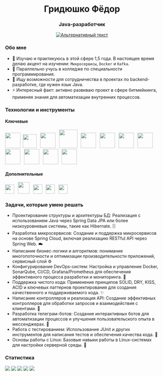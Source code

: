 <div id="header" align="center">
  <h1>Гридюшко Фёдор</h1>
  <h3>Java-разработчик</h2>
  <a href="https://t.me/DJ_FRX">
    <img src="https://img.shields.io/badge/Telegram-blue?style=for-the-badge&logo=Telegram&logoColor=white" alt="Альтернативный текст">
</a>
</div>

### Обо мне
- 🌱 Изучаю и практикуюсь в этой сфере 1,5 года.
  В настоящее время делаю акцент на изучении: `Микросервисы`, `Docker` и `Kafka`.
- 📕 Параллельно учусь в колледже по специальности программирования.
- 👯 Ищу возможности для сотрудничества в проектах по backend-разработке, где нужен язык Java.
- ⚡ Интересный факт: активно развиваю проект в сфере битмейкинга, применяя знания для автоматизации внутренних процессов.
### Технологии и инструменты
#### Ключевые
<img src="https://cdn.jsdelivr.net/gh/devicons/devicon@latest/icons/java/java-original.svg" width="50px" height="50px"/>&nbsp;
<img src="https://cdn.jsdelivr.net/gh/devicons/devicon@latest/icons/spring/spring-original.svg" width="45px" height="45px" /> &nbsp;
<img src="https://cdn.jsdelivr.net/gh/devicons/devicon@latest/icons/junit/junit-plain.svg" width="50px" height="50px" /> &nbsp;
<img src="https://cdn.jsdelivr.net/gh/devicons/devicon@latest/icons/docker/docker-plain.svg" width="60px" height="60px" /> &nbsp;
<img src="https://cdn.jsdelivr.net/gh/devicons/devicon@latest/icons/postgresql/postgresql-original.svg" width="50px" height="50px" /> &nbsp;
<img src="https://cdn.jsdelivr.net/gh/devicons/devicon@latest/icons/mysql/mysql-original.svg" width="50px" height="50px"/> &nbsp;
<img src="https://cdn.jsdelivr.net/gh/devicons/devicon@latest/icons/redis/redis-original.svg" width="50px" height="50px" /> &nbsp;
<img src="https://cdn.jsdelivr.net/gh/devicons/devicon@latest/icons/liquibase/liquibase-original.svg"  width="50px" height="50px"/>&nbsp;
<img src="https://cdn.jsdelivr.net/gh/devicons/devicon@latest/icons/sonarqube/sonarqube-original.svg"  width="50px" height="50px" />  &nbsp;
<img src="https://cdn.jsdelivr.net/gh/devicons/devicon@latest/icons/prometheus/prometheus-original.svg" gap="5px" width="50px" height="50px"/> &nbsp;
<img src="https://cdn.jsdelivr.net/gh/devicons/devicon@latest/icons/grafana/grafana-original.svg" width="50px" height="50px"/> &nbsp;
<img src="https://cdn.jsdelivr.net/gh/devicons/devicon@latest/icons/apachekafka/apachekafka-original.svg" width="50px" height="50px" />&nbsp;

#### Дополнительные
<img src="https://cdn.jsdelivr.net/gh/devicons/devicon@latest/icons/html5/html5-original.svg" width="30px" height="30px"/> &nbsp;
<img src="https://cdn.jsdelivr.net/gh/devicons/devicon@latest/icons/css3/css3-original-wordmark.svg" width="38px" height="38px"/> &nbsp;
<img src="https://cdn.jsdelivr.net/gh/devicons/devicon@latest/icons/javascript/javascript-original.svg" width="30px" height="30px"/> &nbsp;
<img src="https://cdn.jsdelivr.net/gh/devicons/devicon@latest/icons/git/git-original.svg" width="30px" height="30px"/> &nbsp;
<img src="https://cdn.jsdelivr.net/gh/devicons/devicon@latest/icons/linux/linux-original.svg"  width="30px" height="30px" />  &nbsp;
### Задачи, которые умею решать
- Проектирование структуры и архитектуры БД: Реализация с использованием Java через Spring Data JPA или более низкоуровневые системы, такие как Hibernate. 🗄️
- Разработка микросервисов: Создание и поддержка микросервисов на основе Spring Cloud, включая реализацию RESTful API через Spring Web. ☁️
- Написание бизнес-логики и алгоритмов: понимание многопоточности и оптимизации производительности приложений, сервисный слой ⚙️
- Конфигурирование DevOps-систем: Настройка и управление Docker, SonarQube, CI/CD, Grafana/Prometheus для обеспечения эффективного процесса разработки и мониторинга. 🚀
- Поддержка чистого кода: Применение принципов SOLID, DRY, KISS, ACID и ключевых паттернов проектирования для создания качественного и поддерживаемого кода. ✨
- Написание контроллеров и реализация API: Создание эффективных контроллеров для обработки запросов и взаимодействия с клиентами. 📡
- Разработка телеграм-ботов: Создание интерактивных ботов для автоматизации процессов и улучшения пользовательского опыта в мессенджерах. 🤖
- Работа с тестированием: Использование JUnit и других инструментов для написания тестов и обеспечения качества кода. 🧪
- Основы работы с Linux: Базовые навыки работы в Linux-системах для настройки серверной среды. 🐧
### Статистика
  ![](http://github-profile-summary-cards.vercel.app/api/cards/profile-details?username=GridyushkoF&theme=github_dark)
  ![](http://github-profile-summary-cards.vercel.app/api/cards/repos-per-language?username=GridyushkoF&theme=github_dark)
  ![](http://github-profile-summary-cards.vercel.app/api/cards/most-commit-language?username=GridyushkoF&theme=github_dark)
  ![](http://github-profile-summary-cards.vercel.app/api/cards/stats?username=GridyushkoF&theme=github_dark)
  ![](http://github-profile-summary-cards.vercel.app/api/cards/productive-time?username=GridyushkoF&theme=github_dark&utcOffset=8)
